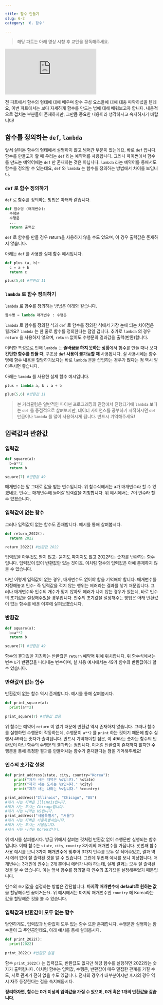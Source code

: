 ```yaml
---

title: 함수 만들기
slug: 6-2
category: '6. 함수'

---
```


> 해당 파트는 아래 영상 시청 후 교안을 정독해주세요.

<iframe class="w-full" style="aspect-ratio: 16 / 9;" src="https://www.youtube.com/embed/pq7GYqVKHF4" title="YouTube video player" frameborder="0" allow="accelerometer; autoplay; clipboard-write; encrypted-media; gyroscope; picture-in-picture" allowfullscreen></iframe>

전 파트에서 함수의 형태에 대해 배우며 함수 구성 요소들에 대해 대충 파악하셨을 텐데요, 이번 파트에서는 보다 자세하게 함수를 만드는 법에 대해 배워보고자 합니다. 내용적으로 겹치는 부분들이 존재하지만, 그만큼 중요한 내용이라 생각하시고 숙지하시기 바랍니다!

## 함수를 정의하는 `def`, `lambda`

앞서 살펴본 함수의 형태에서 설명하지 않고 넘어간 부분이 있는데요, 바로 `def` 입니다. 함수를 만들고자 할 때 우리는 `def` 라는 예약어를 사용합니다. 그러나 파이썬에서 함수를 만드는 예약어에는  `def` 만 존재하는 것은 아닙니다. `lambda` 라는 예약어를 통해서도 함수를 정의할 수 있는데요, `def` 와 `lambda` 는 함수를 정의하는 방법에서 차이를 보입니다.

### `def` 로 함수 정의하기

`def` 로 함수를 정의하는 방법은 아래와 같습니다.

```python
def 함수명 (매개변수):
  수행문
  수행문
  ...
  return 출력값
```

`def` 로 함수를 만들 경우 return을 사용하지 않을 수도 있으며, 이 경우 출력값은 존재하지 않습니다.

아래는 `def` 를 사용한 실제 함수 예시입니다.

```python
def plus (a, b):
  c = a + b
  return c

plus(5,6) #반환값 11 
```



### `lambda` 로 함수 정의하기

`lambda` 로 함수를 정의하는 방법은 아래와 같습니다.

```python
함수명 = lambda 매개변수 : 수행문
```

`lambda` 로 함수를 정의한 식과 `def` 로 함수를 정의한 식에서 가장 눈에 띄는 차이점은 뭘까요? `lambda` 는 한 줄로 함수를 정의한다는 점일 겁니다. 추가로 `lambda` 의 경우 `return` 을 사용하지 않으며, `return` 없이도 수행문의 결과값을 출력(반환)합니다. 

이러한 특성으로 인해  `lambda` 는 **줄바꿈을 하지 못하는 상황**에서 함수를 만들 때나 보다 **간단한 함수를 만들 때**, 구조상  **`def` 사용이 불가능할 때** 사용됩니다. 실 사용시에는 함수명에 함수 내용을 할당하기보다는 바로 `lambda` 문을 삽입하는 경우가 많다는 점 역시 알아두시면 좋습니다.

아래는 `lambda` 를 사용한 실제 함수 예시입니다.

```python
plus = lambda a, b : a + b

plus(5,6) #반환값 11
```



>  본 커리큘럼은 일반적인 파이썬 프로그래밍의 관점에서 진행되기에 `lambda` 보다는 `def` 를 중점적으로 살펴보지만, 데이터 사이언스를 공부하기 시작하시면 `def` 만큼이나  `lambda` 를 많이 사용하시게 됩니다. 반드시 기억해주세요!



## 입력값과 반환값

### 입력값

```python
def square(a):
  b=a**2
  return b

square(7) #반환값 49
```

매개변수는 말 그대로 값을 받는 변수입니다. 위 함수식에서는 a가 매개변수라 할 수 있겠네요. 인수는 매개변수에 들어갈 입력값을 지칭합니다. 위 예시에서는 7이 인수라 할 수 있겠습니다.

### 입력값이 없는 함수

그러나 입력값이 없는 함수도 존재합니다. 예시를 통해 살펴봅시다.

```python
def return_2022():
  return 2022

return_2022() #반환값 2022
```

입력값을 아무것도 받지 않고- 묻지도 따지지도 않고 2022라는 숫자를 반환하는 함수입니다. 입력값이 없이 반환값만 있는 것이죠. 이처럼 함수의 입력값은 아예 존재하지 않을 수 있습니다.

다만 이렇게 입력값이 없는 경우, 매개변수도 없어야 함을 기억해야 합니다. 매개변수를 지정해놓고 인수- 즉 입력값을 적지 않는 행위는 에러라는 결과를 낳기 때문입니다. 그러나 매개변수와 인수의 개수가 맞지 않아도 에러가 나지 않는 경우가 있는데, 바로 인수의 초기값을 설정해주었을 경우입니다. 인수의 초기값을 설정해주는 방법은 아래 반환값이 없는 함수를 배운 이후에 살펴보겠습니다.

### 반환값

```python
def square(a):
  b=a**2
  return b

square(7) #반환값 49
```

함수의 결과값을 지칭하는 반환값은 `return` 예약어 뒤에 위치합니다. 위 함수식에서는 변수 `b`가 반환값을 나타내는 변수이며, 실 사용 예시에서는 49가 함수의 반환값이라 할 수 있습니다. 

### 반환값이 없는 함수

반환값이 없는 함수 역시 존재합니다. 예시를 통해 살펴봅시다.

```python
def print_square(a):
  print(a**2)
  
print_square(7) #반환값 없음
```

위 함수는 예약어 `return` 이 없기 때문에 반환값 역시 존재하지 않습니다. 그러나 함수를 실행하면 수행문이 작동하는데, 수행문이 `a**2` 를 `print` 하는 것이기 때문에 함수 실행시 49라는 숫자가 출력됩니다. 반드시 기억해야할 점은, 이 49라는 숫자는 함수의 반환값이 아닌 함수의 수행문의 결과라는 점입니다. 이처럼 반환값이 존재하지 않지만 수행문을 통해 특정한 결과를 만들어내는 함수가 존재한다는 점을 기억해주세요!

### 인수의 초기값 설정

```python
def print_address(state, city, country="Korea"):
    print("제가 사는 지역은 %s입니다." %state)
    print("제가 사는 도시는 %s입니다." %city)
    print("제가 사는 나라는 %s입니다." %country)

print_address("Illinois", "Chicago", "US")
#제가 사는 지역은 Illinois입니다.
#제가 사는 도시는 Chicago입니다.
#제가 사는 나라는 US입니다.
print_address("서울특별시", "서울")
#제가 사는 지역은 서울특별시입니다.
#제가 사는 도시는 서울입니다.
#제가 사는 나라는 Korea입니다.
```

위 예시를 살펴봅시다. 방금 위에서 살펴본 것처럼 반환값 없이 수행문만 실행되는 함수입니다. 이때 함수는 `state`, `city`, `country` 3가지의 매개변수를 가집니다. 첫번째 함수 사용 예시를 보니 3가지 매개변수에 맞추어 3가지 인수를 모두 잘 적어주었고, 결과 역시 에러 없이 잘 출력된 것을 알 수 있습니다. 그런데 두번째 예시를 보니 이상합니다. 매개변수는 3개인데 인수는 2개 뿐이니 에러가 나야 하는데, 실제 결과는 모두 잘 출력된 것을 알 수 있습니다. 이는 앞서 함수를 정의할 때 인수의 초기값을 설정해주었기 때문입니다. 

인수의 초기값을 설정하는 방법은 간단합니다. **마지막 매개변수**에 **default로 원하는 값**을 할당해주면 끝이거든요. 위 예시에서는 마지막 매개변수인 `country` 에 Korea라는 값을 할당해준 것을 볼 수 있습니다.

### 입력값과 반환값이 모두 없는 함수

당연하게도, 입력값과 반환값이 모두 없는 함수 또한 존재합니다. 수행문만 실행하는 함수들이 그 주인공인데요, 아래 예시를 통해 살펴봅시다.

```python
def print_2022():
  print(2022)
  
print_2022() #반환값 없음
```

함수 `print_2022()` 는 입력값도, 반환값도 없지만 해당 함수를 실행하면 2022라는 숫자가 출력됩니다. 이처럼 함수는 입력값, 수행문, 반환값이 매우 밀접한 관계를 가질 수도, 서로 관계가 전혀 없을 수도 있답니다. 전자의 경우가 대부분이지만 후자의 경우 역시 자주 등장한다는 점을 숙지해둡시다.



**정리하자면, 함수는 0개 이상의 입력값을 가질 수 있으며, 0개 혹은 1개의 반환값을 갖습니다.**